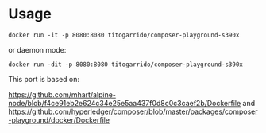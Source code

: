 # Usage

```
docker run -it -p 8080:8080 titogarrido/composer-playground-s390x
```

or daemon mode:

```
docker run -dit -p 8080:8080 titogarrido/composer-playground-s390x
```

This port is based on:

https://github.com/mhart/alpine-node/blob/f4ce91eb2e624c34e25e5aa437f0d8c0c3caef2b/Dockerfile
and
https://github.com/hyperledger/composer/blob/master/packages/composer-playground/docker/Dockerfile
